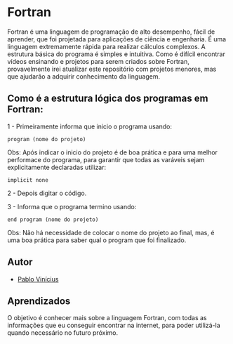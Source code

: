 
# Fortran

Fortran é uma linguagem de programação de alto desempenho, fácil de aprender, que foi projetada para aplicações de ciência e engenharia. É uma linguagem extremamente rápida para realizar cálculos complexos. A estrutura básica do programa é simples e intuitiva. Como é difícil encontrar vídeos ensinando e projetos para serem criados sobre Fortran, provavelmente irei atualizar este repositório com projetos menores, mas que ajudarão a adquirir conhecimento da linguagem.
## Como é a estrutura lógica dos programas em Fortran:

1 - Primeiramente informa que inicio o programa usando:

    program (nome do projeto)

Obs: Após indicar o inicio do projeto é de boa prática e para uma melhor performace do programa, para garantir que todas as varáveis sejam explicitamente declaradas utilizar:

    implicit none

2 - Depois digitar o código.

3 - Informa que o programa termino usando:

    end program (nome do projeto)

Obs: Não há necessidade de colocar o nome do projeto ao final, mas, é uma boa prática para saber qual o program que foi finalizado.


## Autor

- [Pablo Vinícius](https://github.com/PabloViniciusSS)




## Aprendizados

O objetivo é conhecer mais sobre a linguagem Fortran, com todas as informações que eu conseguir encontrar na internet, para poder utilizá-la quando necessário no futuro próximo.


 
